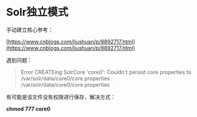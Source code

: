 # Solr独立模式

手动建立核心参考：

[https://www.cnblogs.com/liushuan/p/8892717.html](https://www.cnblogs.com/liushuan/p/8892717.html)

遇到问题：

> Error CREATEing SolrCore 'core0': Couldn't persist core properties to /var/solr/data/core0/core.properties : /var/solr/data/core0/core.properties

有可能是该文件没有权限进行保存，解决方式：

**chmod 777 core0**

